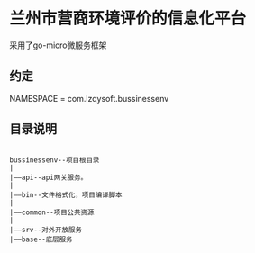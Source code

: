 # 兰州市营商环境评价的信息化平台

采用了go-micro微服务框架

## 约定
NAMESPACE = com.lzqysoft.bussinessenv


## 目录说明

<pre><code>
bussinessenv--项目根目录
|
|——api--api网关服务。
|
|——bin--文件格式化，项目编译脚本
|
|——common--项目公共资源
|
|——srv--对外开放服务
|——base--底层服务
</code></pre>